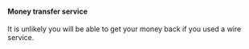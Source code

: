 ####  **Money transfer service**

It is unlikely you will be able to get your money back if you used a wire
service.
